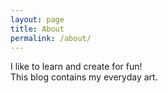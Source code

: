 ```yaml
---
layout: page
title: About
permalink: /about/
---
```


I like to learn and create for fun!  
This blog contains my everyday art.

